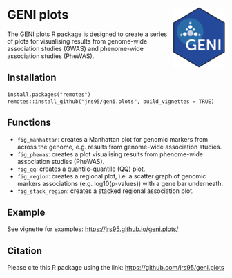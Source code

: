 # GENI plots <img src='man/figures/geni.png' align="right" height="139"/>

The GENI plots R package is designed to create a series of plots for visualising results from genome-wide association studies (GWAS) and phenome-wide association studies (PheWAS).  

## Installation
```
install.packages("remotes")
remotes::install_github("jrs95/geni.plots", build_vignettes = TRUE)
```

## Functions
* `fig_manhattan`: creates a Manhattan plot for genomic markers from across the genome, e.g. results from genome-wide association studies.  
* `fig_phewas`: creates a plot visualising results from phenome-wide association studies (PheWAS).  
* `fig_qq`: creates a quantile-quantile (QQ) plot.  
* `fig_region`: creates a regional plot, i.e. a scatter graph of genomic markers associations (e.g. log10(p-values)) with a gene bar underneath.  
* `fig_stack_region`: creates a stacked regional association plot.  

## Example
See vignette for examples: https://jrs95.github.io/geni.plots/  

## Citation
Please cite this R package using the link: https://github.com/jrs95/geni.plots  

